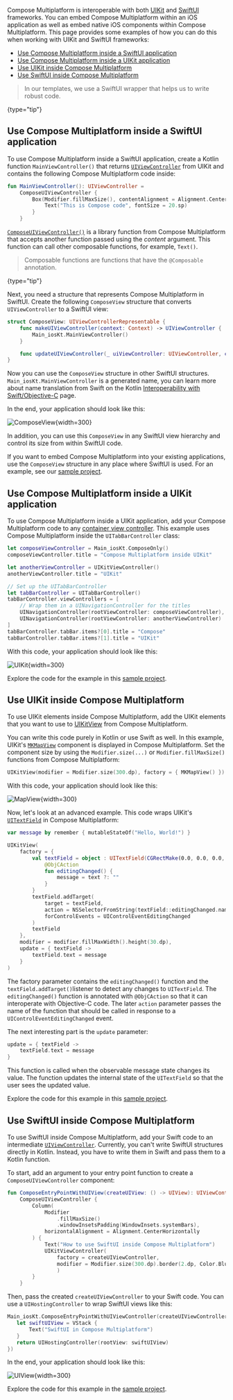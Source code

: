 [//]: # (title: Integration with the UIKit and SwiftUI frameworks)

Compose Multiplatform is interoperable with both [UIKit](https://developer.apple.com/documentation/uikit)
and [SwiftUI](https://developer.apple.com/xcode/swiftui/) frameworks. You can embed Compose Multiplatform within an iOS
application as well as embed native iOS components within Compose Multiplatform. This page provides some examples of how
you can do this when working with UIKit and SwiftUI frameworks:

* [Use Compose Multiplatform inside a SwiftUI application](#use-compose-multiplatform-inside-a-swiftui-application)
* [Use Compose Multiplatform inside a UIKit application](#use-compose-multiplatform-inside-a-uikit-application)
* [Use UIKit inside Compose Multiplatform](#use-uikit-inside-compose-multiplatform)
* [Use SwiftUI inside Compose Multiplatform](#use-swiftui-inside-compose-multiplatform)

> In our templates, we use a SwiftUI wrapper that helps us to write robust code.
>
{type="tip"}

## Use Compose Multiplatform inside a SwiftUI application

To use Compose Multiplatform inside a SwiftUI application, create a Kotlin function `MainViewController()` that
returns [`UIViewController`](https://developer.apple.com/documentation/uikit/uiviewcontroller/) from UIKit and contains
the following Compose Multiplatform code inside:

```kotlin
fun MainViewController(): UIViewController =
    ComposeUIViewController {
        Box(Modifier.fillMaxSize(), contentAlignment = Alignment.Center) {
            Text("This is Compose code", fontSize = 20.sp)
        }
    }
```

[`ComposeUIViewController()`](https://github.com/JetBrains/compose-multiplatform-core/blob/5b487914cc20df24187f9ddf54534dfec30f6752/compose/ui/ui/src/uikitMain/kotlin/androidx/compose/ui/window/ComposeWindow.uikit.kt)
is a library function from Compose Multiplatform that accepts another function passed using the _content_ argument. This
function can call other composable functions, for example, `Text()`.

> Composable functions are functions that have the `@Composable` annotation.
>
{type="tip"}

Next, you need a structure that represents Compose Multiplatform in SwiftUI. Create the following `ComposeView` structure
that converts `UIViewController` to a SwiftUI view:

```swift
struct ComposeView: UIViewControllerRepresentable {
    func makeUIViewController(context: Context) -> UIViewController {
        Main_iosKt.MainViewController()
    }

    func updateUIViewController(_ uiViewController: UIViewController, context: Context) { }
}
```

Now you can use the `ComposeView` structure in other SwiftUI structures. `Main_iosKt.MainViewController` is a generated
name, you can learn more about name translation from Swift on the Kotlin [Interoperability with Swift/Objective-C](https://kotlinlang.org/docs/native-objc-interop.html#top-level-functions-and-properties) page.

In the end, your application should look like this:

![ComposeView](compose-view.png){width=300}

In addition, you can use this `ComposeView` in any SwiftUI view hierarchy and control its size from within SwiftUI code.

If you want to embed Compose Multiplatform into your existing applications, use the `ComposeView` structure in any place
where SwiftUI is used. For an example, see
our [sample project](https://github.com/JetBrains/compose-multiplatform/tree/master/examples/interop/ios-compose-in-swiftui).

## Use Compose Multiplatform inside a UIKit application

To use Compose Multiplatform inside a UIKit application, add your Compose Multiplatform code to
any [container view controller]( https://developer.apple.com/documentation/uikit/view_controllers). This example uses
Compose Multiplatform inside the `UITabBarController` class:

```swift
let composeViewController = Main_iosKt.ComposeOnly()
composeViewController.title = "Compose Multiplatform inside UIKit"

let anotherViewController = UIKitViewController()
anotherViewController.title = "UIKit"

// Set up the UITabBarController
let tabBarController = UITabBarController()
tabBarController.viewControllers = [
    // Wrap them in a UINavigationController for the titles
    UINavigationController(rootViewController: composeViewController),
    UINavigationController(rootViewController: anotherViewController)
]
tabBarController.tabBar.items?[0].title = "Compose"
tabBarController.tabBar.items?[1].title = "UIKit"
```

With this code, your application should look like this:

![UIKit](uikit.png){width=300}

Explore the code for the example in
this [sample project](https://github.com/JetBrains/compose-multiplatform/tree/master/examples/interop/ios-compose-in-uikit).

## Use UIKit inside Compose Multiplatform

To use UIKit elements inside Compose Multiplatform, add the UIKit elements that you want to use to
[UIKitView](https://github.com/JetBrains/compose-multiplatform-core/blob/47c012bfe2d4570fb08432253298b8e2b6e38ade/compose/ui/ui/src/uikitMain/kotlin/androidx/compose/ui/interop/UIKitView.uikit.kt)
from Compose Multiplatform.

You can write this code purely in Kotlin or use Swift as well. In this example,
UIKit's [`MKMapView`](https://developer.apple.com/documentation/mapkit/mkmapview) component is displayed in Compose
Multiplatform. Set the component size by using the `Modifier.size(...)` or `Modifier.fillMaxSize()` functions from Compose
Multiplatform:

```kotlin
UIKitView(modifier = Modifier.size(300.dp), factory = { MKMapView() })
```

With this code, your application should look like this:

![MapView](mapview.png){width=300}

Now, let's look at an advanced example. This code wraps
UIKit's [`UITextField`](https://developer.apple.com/documentation/uikit/uitextfield/) in Compose Multiplatform:

```kotlin
var message by remember { mutableStateOf("Hello, World!") }

UIKitView(
    factory = {
        val textField = object : UITextField(CGRectMake(0.0, 0.0, 0.0, 0.0)) {
            @ObjCAction
            fun editingChanged() {
                message = text ?: ""
            }
        }
        textField.addTarget(
            target = textField,
            action = NSSelectorFromString(textField::editingChanged.name),
            forControlEvents = UIControlEventEditingChanged
        )
        textField
    },
    modifier = modifier.fillMaxWidth().height(30.dp),
    update = { textField ->
        textField.text = message
    }
)
```

The factory parameter contains the `editingChanged()` function and the `textField.addTarget()`listener to detect any
changes to `UITextField`. The `editingChanged()` function is annotated with `@ObjCAction` so that it can interoperate
with Objective-C code. The later `action` parameter passes the name of the function that should be called in response to
a `UIControlEventEditingChanged` event.

The next interesting part is the `update` parameter:

```kotlin
update = { textField ->
    textField.text = message
}
```

This function is called when the observable message state changes its value. The function updates the internal state of
the `UITextField` so that the user sees the updated value.

Explore the code for this example in
this [sample project](https://github.com/JetBrains/compose-multiplatform/tree/master/examples/interop/ios-uikit-in-compose).

## Use SwiftUI inside Compose Multiplatform

To use SwiftUI inside Compose Multiplatform, add your Swift code to an
intermediate [`UIViewController`](https://developer.apple.com/documentation/uikit/uiviewcontroller/).
Currently, you can't write SwiftUI structures directly in Kotlin. Instead, you have to write them in Swift
and pass them to a Kotlin function.

To start, add an argument to your entry point function to create a `ComposeUIViewController` component:

```kotlin
fun ComposeEntryPointWithUIView(createUIView: () -> UIView): UIViewController =
    ComposeUIViewController {
        Column(
            Modifier
                .fillMaxSize()
                .windowInsetsPadding(WindowInsets.systemBars),
            horizontalAlignment = Alignment.CenterHorizontally
        ) {
            Text("How to use SwiftUI inside Compose Multiplatform")
            UIKitViewController(
                factory = createUIViewController,
                modifier = Modifier.size(300.dp).border(2.dp, Color.Blue),
                )
        }
    }
```

Then, pass the created `createUIViewController` to your Swift code. You can use a `UIHostingController` to wrap
SwiftUI views like this:

```swift
Main_iosKt.ComposeEntryPointWithUIViewController(createUIViewController: { () -> UIViewController in
   let swiftUIView = VStack {
       Text("SwiftUI in Compose Multiplatform")
   }
   return UIHostingController(rootView: swiftUIView)
})
```

In the end, your application should look like this:

![UIView](uiview.png){width=300}

Explore the code for this example in
the [sample project](https://github.com/JetBrains/compose-multiplatform/tree/master/examples/interop/ios-swiftui-in-compose).
